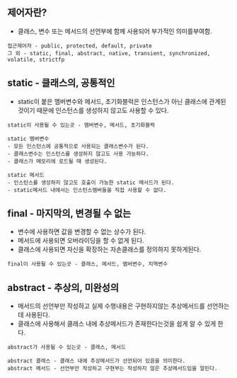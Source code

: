 ## 제어자란?
  - 클래스, 변수 또는 메서드의 선언부에 함께 사용되어 부가적인 의미를부여함.
  ```
  접근제어자 - public, protected, default, private
  그 외 - static, final, abstract, native, transient, synchronized, volatile, strictfp
  ```
  
## static - 클래스의, 공통적인
  - static이 붙은 멤버변수와 메서드, 초기화블럭은 인스턴스가 아닌 클래스에 관계된것이기 때문에 인스턴스를 생성하지 않고도 사용할 수 있다.
  ```
  static이 사용될 수 있는곳 - 멤버변수, 메서드, 초기화블럭
  ```
  ```
  static 멤버변수
  - 모든 인스턴스에 공통적으로 사용되는 클래스변수가 된다.
  - 클래스변수는 인스턴스를 생성하지 않고도 사용 가능하다.
  - 클래스가 메모리에 로드될 때 생성된다.
  
  static 메서드
  - 인스턴스를 생성하지 않고도 호출이 가능한 static 메서드가 된다.
  - static메서드 내에서는 인스턴스멤버들을 직접 사용할 수 없다.
  ```
  
## final - 마지막의, 변경될 수 없는
  - 변수에 사용하면 값을 변경할 수 없는 상수가 된다.
  - 메서드에 사용되면 오버라이딩을 할 수 없게 된다.
  - 클래스에 사용되면 자신을 확장하는 자손클래스를 정의하지 못하게된다.
  ```
  final이 사용될 수 있는곳 - 클래스, 메서드, 멤버변수, 지역변수
  ```
  
## abstract - 추상의, 미완성의
  - 메서드의 선언부만 작성하고 실제 수행내용은 구현하지않는 추상메서드를 선언하는데 사용된다.
  - 클래스에 사용해서 클래스 내에 추상메서드가 존재한다는것을 쉽게 알 수 있게 한다.
  ```
  abstract가 사용될 수 있는곳 - 클래스, 메서드
  ```
  ```
  abstract 클래스 - 클래스 내에 추상메서드가 선언되어 있음을 의미한다.
  abstract 메서드 - 선언부만 작성하고 구현부는 작성하지 않은 추상메서드임을 알린다.
  ```
  
  
